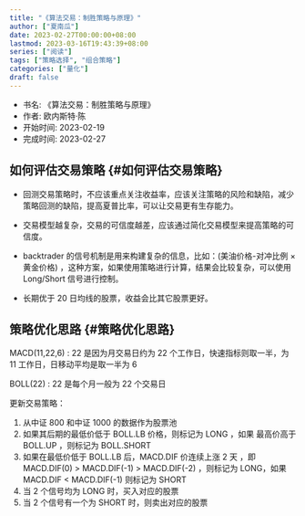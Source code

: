 ```yaml
---
title: "《算法交易：制胜策略与原理》"
author: ["夏南瓜"]
date: 2023-02-27T00:00:00+08:00
lastmod: 2023-03-16T19:43:39+08:00
series: ["阅读"]
tags: ["策略选择", "组合策略"]
categories: ["量化"]
draft: false
---
```


-   书名: 《算法交易：制胜策略与原理》
-   作者: 欧内斯特·陈
-   开始时间: 2023-02-19
-   完成时间: 2023-02-27


## 如何评估交易策略 {#如何评估交易策略}

-   回测交易策略时，不应该重点关注收益率，应该关注策略的风险和缺陷，减少策略回测的缺陷，提高夏普比率，可以让交易更有生存能力。

-   交易模型越复杂，交易的可信度越差，应该通过简化交易模型来提高策略的可信度。

-   backtrader 的信号机制是用来构建复杂的信息，比如：(美油价格-对冲比例 &times; 黄金价格) ，这种方案，如果使用策略进行计算，结果会比较复杂，可以使用 Long/Short 信号进行控制。

-   长期优于 20 日均线的股票，收益会比其它股票更好。


## 策略优化思路 {#策略优化思路}

MACD(11,22,6)
: 22 是因为月交易日约为 22 个工作日，快速指标则取一半，为 11 工作日，日移动平均是取一半为 6

BOLL(22)
: 22 是每个月一般为 22 个交易日

更新交易策略：

1.  从中证 800 和中证 1000 的数据作为股票池
2.  如果其后期的最低价低于 BOLL.LB 价格，则标记为 LONG ，如果 最高价高于 BOLL.UP ，则标记为 BOLL.SHORT
3.  如果在最低价低于 BOLL.LB 后，MACD.DIF 价连续上涨 2 天 ，即 MACD.DIF(0) &gt; MACD.DIF(-1) &gt; MACD.DIF(-2) ，则标记为 LONG，如果 MACD.DIF &lt; MACD.DIF(-1) 则标记为 SHORT
4.  当 2 个信号均为 LONG 时，买入对应的股票
5.  当 2 个信号有一个为 SHORT 时，则卖出对应的股票
